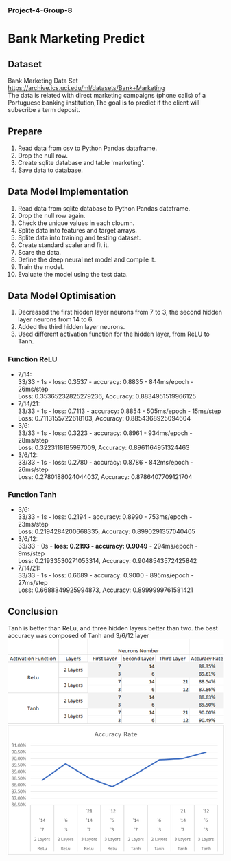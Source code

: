 ### Project-4-Group-8
# Bank Marketing Predict

## Dataset
Bank Marketing Data Set  
https://archive.ics.uci.edu/ml/datasets/Bank+Marketing  
The data is related with direct marketing campaigns (phone calls) of a Portuguese banking institution,The goal is to predict if the client will subscribe a term deposit.

## Prepare
1. Read data from csv to Python Pandas dataframe.
2. Drop the null row.
3. Create sqlite database and table 'marketing'.
4. Save data to database.

## Data Model Implementation
1. Read data from sqlite database to Python Pandas dataframe.
2. Drop the null row again.
3. Check the unique values in each cloumn.
4. Splite data into features and target arrays.
6. Splite data into training and testing dataset.
7. Create standard scaler and fit it.
8. Scare the data.
9. Define the deep neural net model and compile it.
10. Train the model.
11. Evaluate the model using the test data.

## Data Model Optimisation
1. Decreased the first hidden layer neurons from 7 to 3, the second hidden layer neurons from 14 to 6.
2. Added the third hidden layer neurons.
3. Used different activation function for the hidden layer, from ReLU to Tanh.


### Function **ReLU**
+ 7/14:  
33/33 - 1s - loss: 0.3537 - accuracy: 0.8835 - 844ms/epoch - 26ms/step  
Loss: 0.35365232825279236, Accuracy: 0.8834951519966125
+ 7/14/21:  
33/33 - 1s - loss: 0.7113 - accuracy: 0.8854 - 505ms/epoch - 15ms/step  
Loss: 0.7113155722618103, Accuracy: 0.8854368925094604
+ 3/6:  
33/33 - 1s - loss: 0.3223 - accuracy: 0.8961 - 934ms/epoch - 28ms/step  
Loss: 0.3223118185997009, Accuracy: 0.8961164951324463
+ 3/6/12:  
33/33 - 1s - loss: 0.2780 - accuracy: 0.8786 - 842ms/epoch - 26ms/step  
Loss: 0.2780188024044037, Accuracy: 0.8786407709121704
### Function **Tanh**
+ 3/6:  
33/33 - 1s - loss: 0.2194 - accuracy: 0.8990 - 753ms/epoch - 23ms/step  
Loss: 0.2194284200668335, Accuracy: 0.8990291357040405
+ 3/6/12:  
33/33 - 0s - **loss: 0.2193 - accuracy: 0.9049** - 294ms/epoch - 9ms/step  
Loss: 0.21933530271053314, Accuracy: 0.9048543572425842
+ 7/14/21:  
33/33 - 1s - loss: 0.6689 - accuracy: 0.9000 - 895ms/epoch - 27ms/step  
Loss: 0.6688849925994873, Accuracy: 0.8999999761581421

## Conclusion
Tanh is better than ReLu, and three hidden layers better than two. the best accuracy was composed of Tanh and 3/6/12 layer
![](Image/result.png)
![](Image/chart.png)